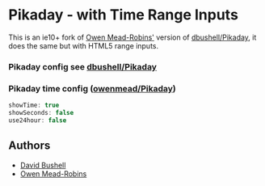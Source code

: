Pikaday - with Time Range Inputs
================================

This is an ie10+ fork of [Owen Mead-Robins'][owenmead] version of [dbushell/Pikaday][david Pika],
it does the same but with HTML5 range inputs.

### Pikaday config see [dbushell/Pikaday][david Pika]

### Pikaday time config ([owenmead/Pikaday][owenmead])

```javascript
showTime: true
showSeconds: false
use24hour: false
```

## Authors

* [David Bushell][david Pika]
* [Owen Mead-Robins][owenmead]

[david Pika]:   https://github.com/dbushell/Pikaday                              "Pikaday"
[owenmead]:     https://github.com/owenmead/Pikaday                              "Pikaday - With Time Picker"